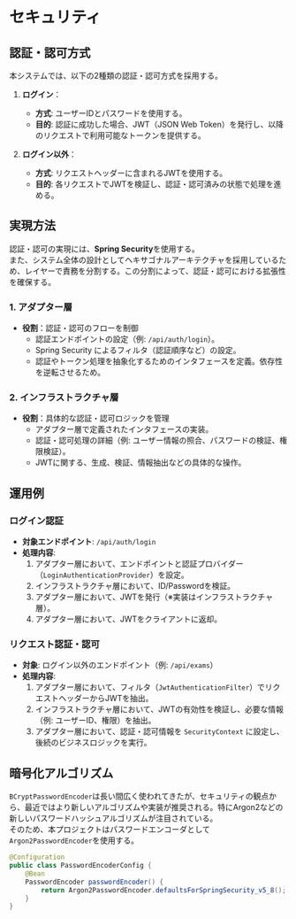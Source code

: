 # セキュリティ
## 認証・認可方式
本システムでは、以下の2種類の認証・認可方式を採用する。
1. **ログイン**：
   - **方式**: ユーザーIDとパスワードを使用する。
   - **目的**: 認証に成功した場合、JWT（JSON Web Token）を発行し、以降のリクエストで利用可能なトークンを提供する。

2. **ログイン以外**：
   - **方式**: リクエストヘッダーに含まれるJWTを使用する。
   - **目的**: 各リクエストでJWTを検証し、認証・認可済みの状態で処理を進める。

## 実現方法
認証・認可の実現には、**Spring Security**を使用する。  
また、システム全体の設計としてヘキサゴナルアーキテクチャを採用しているため、レイヤーで責務を分割する。この分割によって、認証・認可における拡張性を確保する。

### **1. アダプター層**
- **役割**：認証・認可のフローを制御
  - 認証エンドポイントの設定（例: `/api/auth/login`）。
  - Spring Security によるフィルタ（認証順序など）の設定。
  - 認証やトークン処理を抽象化するためのインタフェースを定義。依存性を逆転させるため。

### **2. インフラストラクチャ層**
- **役割**：具体的な認証・認可ロジックを管理
  - アダプター層で定義されたインタフェースの実装。
  - 認証・認可処理の詳細（例: ユーザー情報の照合、パスワードの検証、権限検証）。
  - JWTに関する、生成、検証、情報抽出などの具体的な操作。

## 運用例
### **ログイン認証**
- **対象エンドポイント**: `/api/auth/login`
- **処理内容**:
  1. アダプター層において、エンドポイントと認証プロバイダー（`LoginAuthenticationProvider`）を設定。
  2. インフラストラクチャ層において、ID/Passwordを検証。
  3. アダプター層において、JWTを発行（※実装はインフラストラクチャ層）。
  4. アダプター層において、JWTをクライアントに返却。

### **リクエスト認証・認可**
- **対象**: ログイン以外のエンドポイント（例: `/api/exams`）
- **処理内容**:
  1. アダプター層において、フィルタ（`JwtAuthenticationFilter`）でリクエストヘッダーからJWTを抽出。
  2. インフラストラクチャ層において、JWTの有効性を検証し、必要な情報（例: ユーザーID、権限）を抽出。
  3. アダプター層において、認証・認可情報を `SecurityContext` に設定し、後続のビジネスロジックを実行。

## 暗号化アルゴリズム
`BCryptPasswordEncoder`は長い間広く使われてきたが、セキュリティの観点から、最近ではより新しいアルゴリズムや実装が推奨される。特にArgon2などの新しいパスワードハッシュアルゴリズムが注目されている。  
そのため、本プロジェクトはパスワードエンコーダとして`Argon2PasswordEncoder`を使用する。
```java
@Configuration
public class PasswordEncoderConfig {
    @Bean
    PasswordEncoder passwordEncoder() {
        return Argon2PasswordEncoder.defaultsForSpringSecurity_v5_8();
    }
}
```
